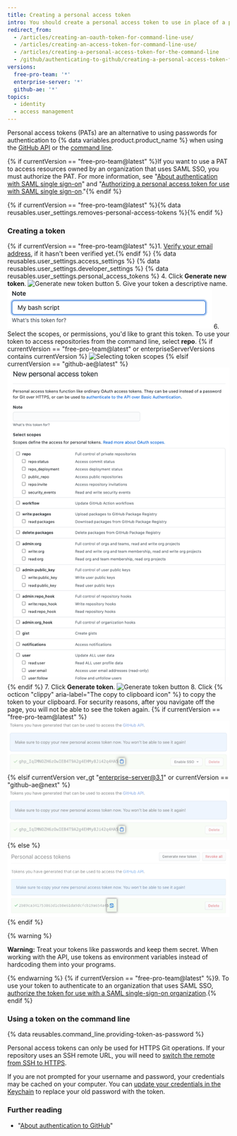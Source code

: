 ```yaml
---
title: Creating a personal access token
intro: You should create a personal access token to use in place of a password with the command line or with the API.
redirect_from:
  - /articles/creating-an-oauth-token-for-command-line-use/
  - /articles/creating-an-access-token-for-command-line-use/
  - /articles/creating-a-personal-access-token-for-the-command-line
  - /github/authenticating-to-github/creating-a-personal-access-token-for-the-command-line
versions:
  free-pro-team: '*'
  enterprise-server: '*'
  github-ae: '*'
topics:
  - identity
  - access management
---
```


Personal access tokens (PATs) are an alternative to using passwords for authentication to {% data variables.product.product_name %} when using the [GitHub API](/rest/overview/other-authentication-methods#via-oauth-and-personal-access-tokens) or the [command line](#using-a-token-on-the-command-line). 

{% if currentVersion == "free-pro-team@latest" %}If you want to use a PAT to access resources owned by an organization that uses SAML SSO, you must authorize the PAT. For more information, see "[About authentication with SAML single sign-on](/github/authenticating-to-github/about-authentication-with-saml-single-sign-on)" and "[Authorizing a personal access token for use with SAML single sign-on](/github/authenticating-to-github/authorizing-a-personal-access-token-for-use-with-saml-single-sign-on)."{% endif %}

{% if currentVersion == "free-pro-team@latest" %}{% data reusables.user_settings.removes-personal-access-tokens %}{% endif %}

### Creating a token

{% if currentVersion == "free-pro-team@latest" %}1. [Verify your email address](/github/getting-started-with-github/verifying-your-email-address), if it hasn't been verified yet.{% endif %}
{% data reusables.user_settings.access_settings %}
{% data reusables.user_settings.developer_settings %}
{% data reusables.user_settings.personal_access_tokens %}
4. Click **Generate new token**.
   ![Generate new token button](/assets/images/help/settings/generate_new_token.png)
5. Give your token a descriptive name.
   ![Token description field](/assets/images/help/settings/token_description.png)
6. Select the scopes, or permissions, you'd like to grant this token. To use your token to access repositories from the command line, select **repo**.
   {% if currentVersion == "free-pro-team@latest" or enterpriseServerVersions contains currentVersion %}
   ![Selecting token scopes](/assets/images/help/settings/token_scopes.gif)
   {% elsif currentVersion == "github-ae@latest" %}
   ![Selecting token scopes](/assets/images/enterprise/github-ae/settings/access-token-scopes-for-ghae.png)
   {% endif %}
7. Click **Generate token**.
   ![Generate token button](/assets/images/help/settings/generate_token.png)
8. Click {% octicon "clippy" aria-label="The copy to clipboard icon" %} to copy the token to your clipboard. For security reasons, after you navigate off the page, you will not be able to see the token again.
   {% if currentVersion == "free-pro-team@latest" %}
   ![Newly created token](/assets/images/help/settings/personal_access_tokens.png)
   {% elsif currentVersion ver_gt "enterprise-server@3.1" or currentVersion == "github-ae@next" %}
   ![Newly created token](/assets/images/help/settings/personal_access_tokens_ghe.png)
   {% else %}
   ![Newly created token](/assets/images/help/settings/personal_access_tokens_ghe_legacy.png)
   {% endif %}

   {% warning %}

   **Warning:** Treat your tokens like passwords and keep them secret. When working with the API, use tokens as environment variables instead of hardcoding them into your programs.

   {% endwarning %}
{% if currentVersion == "free-pro-team@latest" %}9. To use your token to authenticate to an organization that uses SAML SSO, [authorize the token for use with a SAML single-sign-on organization](/github/authenticating-to-github/authorizing-a-personal-access-token-for-use-with-saml-single-sign-on).{% endif %}

### Using a token on the command line

{% data reusables.command_line.providing-token-as-password %}

Personal access tokens can only be used for HTTPS Git operations. If your repository uses an SSH remote URL, you will need to [switch the remote from SSH to HTTPS](/github/getting-started-with-github/managing-remote-repositories/#switching-remote-urls-from-ssh-to-https).

If you are not prompted for your username and password, your credentials may be cached on your computer. You can [update your credentials in the Keychain](/github/getting-started-with-github/updating-credentials-from-the-macos-keychain) to replace your old password with the token.

### Further reading

- "[About authentication to GitHub](/github/authenticating-to-github/about-authentication-to-github)"

